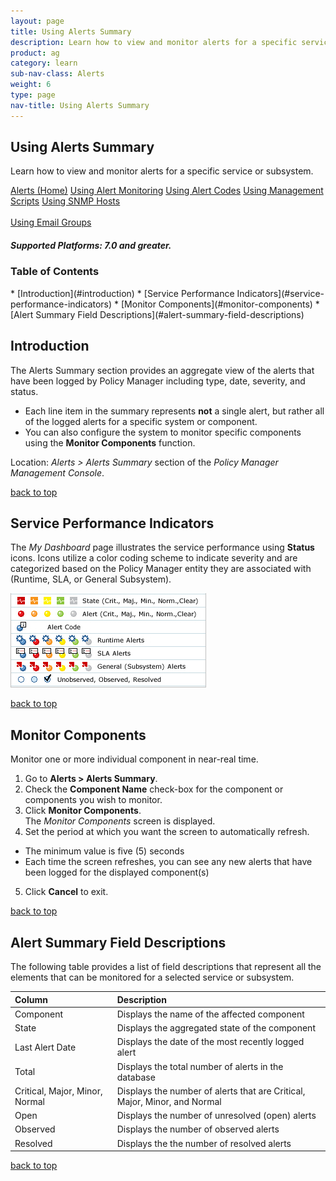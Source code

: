 ```yaml
---
layout: page
title: Using Alerts Summary
description: Learn how to view and monitor alerts for a specific service or subsystem. 
product: ag
category: learn
sub-nav-class: Alerts
weight:	6
type: page
nav-title: Using Alerts Summary
---
```


## Using Alerts Summary

Learn how to view and monitor alerts for a specific service or subsystem.

<a href="../alerts/alerts_toc.html" class="button secondary">Alerts (Home)</a> <a href="../alerts/using_alert_monitoring.html" class="button secondary">Using Alert Monitoring</a>  <a href="../alerts/using_alert_codes.html" class="button secondary">Using Alert Codes</a> <a href="../alerts/using_management_scripts.html" class="button secondary">Using Management Scripts</a> <a href="../alerts/using_snmp_hosts.html" class="button secondary">Using SNMP Hosts</a><br><br><a href="../alerts/using_email_groups.html" class="button secondary">Using Email Groups</a> 

<h5 class="stamp">Supported Platforms: 7.0 and greater.</h5>

### Table of Contents
<div id="toc-marker"></div>
* [Introduction](#introduction)
* [Service Performance Indicators](#service-performance-indicators)
* [Monitor Components](#monitor-components)
* [Alert Summary Field Descriptions](#alert-summary-field-descriptions)

## Introduction

The Alerts Summary section provides an aggregate view of the alerts that have been logged by Policy Manager including type, date, severity, and status. 

* Each line item in the summary represents **not** a single alert, but rather all of the logged alerts for a specific system or component. 
* You can also configure the system to monitor specific components using the **Monitor Components** function. 

Location: *Alerts > Alerts Summary* section of the *Policy Manager Management Console*.

<a href="#top">back to top</a>

## Service Performance Indicators

The *My Dashboard* page illustrates the service performance using **Status** icons. Icons utilize a color coding scheme to indicate severity and are categorized based on the Policy Manager entity they are associated with (Runtime, SLA, or General Subsystem).

![Alert Summary](images/service_performance_indicators.jpg "Service Performance Indicators")

<a href="#top">back to top</a>

## Monitor Components

Monitor one or more individual component in near-real time.

1. Go to **Alerts > Alerts Summary**.
2. Check the **Component Name** check-box for the component or components you wish to monitor.
3. Click **Monitor Components**.  
The *Monitor Components* screen is displayed.
4. Set the period at which you want the screen to automatically refresh.
  * The minimum value is five (5) seconds
  * Each time the screen refreshes, you can see any new alerts that have been logged for the displayed component(s)
5. Click **Cancel** to exit.

<a href="#top">back to top</a>

## Alert Summary Field Descriptions

The following table provides a list of field descriptions that represent all the elements that can be monitored for a selected service or subsystem.

| Column| Description        |
|:----------------------|:---------------------------|
| Component | Displays the name of the affected component
| State | Displays the aggregated state of the component
| Last Alert Date | Displays the date of the most recently logged alert
| Total | Displays the total number of alerts in the database
| Critical, Major, Minor, Normal | Displays the number of alerts that are Critical, Major, Minor, and Normal
| Open | Displays the number of unresolved (open) alerts
| Observed | Displays the number of observed alerts
| Resolved | Displays the the number of resolved alerts

<a href="#top">back to top</a>

